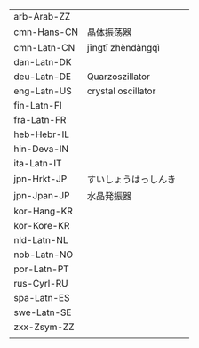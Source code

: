 | | | |
|-|-|-|
| arb-Arab-ZZ |  |  |
| cmn-Hans-CN | 晶体振荡器 |  |
| cmn-Latn-CN | jīngtǐ zhèndàngqì |  |
| dan-Latn-DK |  |  |
| deu-Latn-DE | Quarzoszillator |  |
| eng-Latn-US | crystal oscillator |  |
| fin-Latn-FI |  |  |
| fra-Latn-FR |  |  |
| heb-Hebr-IL |  |  |
| hin-Deva-IN |  |  |
| ita-Latn-IT |  |  |
| jpn-Hrkt-JP | すいしょうはっしんき |  |
| jpn-Jpan-JP | 水晶発振器 |  |
| kor-Hang-KR |  |  |
| kor-Kore-KR |  |  |
| nld-Latn-NL |  |  |
| nob-Latn-NO |  |  |
| por-Latn-PT |  |  |
| rus-Cyrl-RU |  |  |
| spa-Latn-ES |  |  |
| swe-Latn-SE |  |  |
| zxx-Zsym-ZZ |  |  |
|  |  |  |